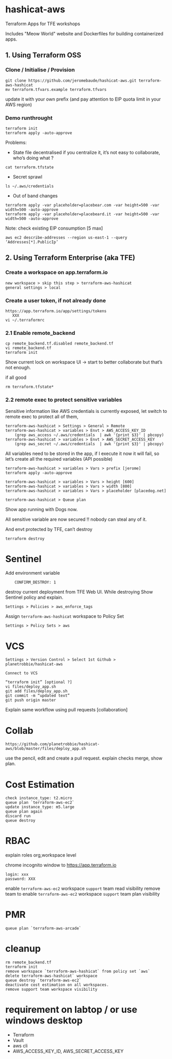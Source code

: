 # hashicat-aws
Terraform Apps for TFE workshops

Includes "Meow World" website and Dockerfiles for building containerized apps.

## 1. Using Terraform OSS
### Clone / Initialise / Provision

    git clone https://github.com/jeromebaude/hashicat-aws.git terraform-aws-hashicat
    mv terraform.tfvars.example terraform.tfvars

update it with your own prefix (and pay attention to EIP quota limit in your AWS region)

### Demo runthrought

    terraform init
    terraform apply -auto-approve

Problems:
- State file decentralised
if you centralize it, it’s not easy to collaborate, who’s doing what ? 
```
cat terraform.tfstate
```    
- Secret sprawl
```
ls ~/.aws/credentials
```
- Out of band changes
```
terraform apply -var placeholder=placebear.com -var height=500 -var width=500 -auto-approve
terraform apply -var placeholder=placebeard.it -var height=500 -var width=500 -auto-approve
```
Note: check existing EIP consumption [5 max]

    aws ec2 describe-addresses --region us-east-1 --query ‘Addresses[*].PublicIp’

## 2. Using Terraform Enterprise (aka TFE)
### Create a workspace on app.terraform.io

    new workspace > skip this step > terraform-aws-hashicat
    general settings > local

### Create a user token, if not already done
    
    https://app.terraform.io/app/settings/tokens
       XXX
    vi ~/.terraformrc

### 2.1 Enable remote_backend
    cp remote_backend.tf.disabled remote_backend.tf
    vi remote_backend.tf
    terraform init

Show current lock on workspace UI -> start to better collaborate but that’s not enough.

if all good

    rm terraform.tfstate*

### 2.2 remote exec to protect sensitive variables

Sensitive information like AWS credentials is currently exposed, let switch to remote exec to protect all of them,

    terraform-aws-hashicat > Settings > General > Remote
    terraform-aws-hashicat > variables > Envt > AWS_ACCESS_KEY_ID
        (grep aws_access ~/.aws/credentials  | awk '{print $3}' | pbcopy)
    terraform-aws-hashicat > variables > Envt > AWS_SECRET_ACCESS_KEY
        (grep aws_secret ~/.aws/credentials  | awk '{print $3}' | pbcopy)

All variables need to be stored in the app, if I execute it now it will fail, so let’s create all the required variables (API possible)

    terraform-aws-hashicat > variables > Vars > prefix [jerome]
    terraform apply -auto-approve

    terraform-aws-hashicat > variables > Vars > height [600]
    terraform-aws-hashicat > variables > Vars > width [800]
    terraform-aws-hashicat > variables > Vars > placeholder [placedog.net]

    terraform-aws-hashicat > Queue plan

Show app running with Dogs now.

All sensitive variable are now secured !! nobody can steal any of it.

And envt protected by TFE, can’t destroy

    terraform destroy

# Sentinel

Add environment variable
        
        CONFIRM_DESTROY: 1 

destroy current deployment from TFE Web UI. While destroying Show Sentinel policy and explain.

    Settings > Policies > aws_enforce_tags

Assign `terraform-aws-hashicat` workspace to Policy Set

    Settings > Policy Sets > aws

# VCS

    Settings > Version Control > Select 1st Github > planetrobbie/hashicat-aws
    
    Connect to VCS

    “terraform init” [optional ?]
    vi files/deploy_app.sh
    git add files/deploy_app.sh
    git commit -m “updated text”
    git push origin master

Explain same workflow using pull requests [collaboration]

# Collab

    https://github.com/planetrobbie/hashicat-aws/blob/master/files/deploy_app.sh
    
use the pencil, edit and create a pull request.
explain checks
merge, show plan.

# Cost Estimation

    check instance_type: t2.micro
    queue plan `terraform-aws-ec2`
    update instance_type: m5.large
    queue plan again
    discard run
    queue destroy

# RBAC

explain roles org,workspace level

chrome incognito window to https://app.terraform.io

    login: xxx
    password: XXX
    
enable `terraform-aws-ec2` workspace `support` team read visibility
remove team to 
enable `terraform-aws-ec2` workspace `support` team plan visibility

# PMR

    queue plan `terraform-aws-arcade`

# cleanup 
    
    rm remote_backend.tf
    terraform init
    remove workspace `terraform-aws-hashicat` from policy set `aws`
    delete terraform-aws-hashicat` workspace
    queue destroy `terraform-aws-ec2`
    deactivate cost estimation on all workspaces.
    remove support team workspace visibility

# requirement on labtop / or use windows desktop

- Terraform
- Vault
- aws cli
- AWS_ACCESS_KEY_ID, AWS_SECRET_ACCESS_KEY
